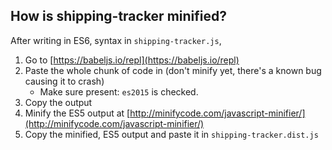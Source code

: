## How is shipping-tracker minified?

After writing in ES6, syntax in `shipping-tracker.js`, 
1. Go to [https://babeljs.io/repl](https://babeljs.io/repl)
2. Paste the whole chunk of code in (don't minify yet, there's a known bug causing it to crash)
    - Make sure present: `es2015` is checked.
3. Copy the output
4. Minify the ES5 output at [http://minifycode.com/javascript-minifier/](http://minifycode.com/javascript-minifier/)
5. Copy the minified, ES5 output and paste it in `shipping-tracker.dist.js`